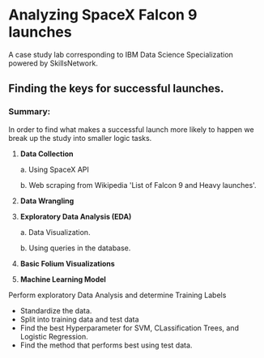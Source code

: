 # Analyzing SpaceX Falcon 9 launches
A case study lab corresponding to IBM Data Science Specialization powered by SkillsNetwork.
## Finding the keys for successful launches. 

### Summary:
In order to find what makes a successful launch more likely to happen we break up the study into smaller logic tasks.

1. **Data Collection**
   
   a. Using SpaceX API
   
   b. Web scraping from Wikipedia 'List of Falcon 9 and Heavy launches'.
   
2. **Data Wrangling**
3. **Exploratory Data Analysis (EDA)**

    a. Data Visualization.
   
    b. Using queries in the database.

4. **Basic Folium Visualizations**
5. **Machine Learning Model**
   
Perform exploratory Data Analysis and determine Training Labels

- Standardize the data.
- Split into training data and test data
- Find the best Hyperparameter for SVM, CLassification Trees, and Logistic Regression.
- Find the method that performs best using test data.
  



